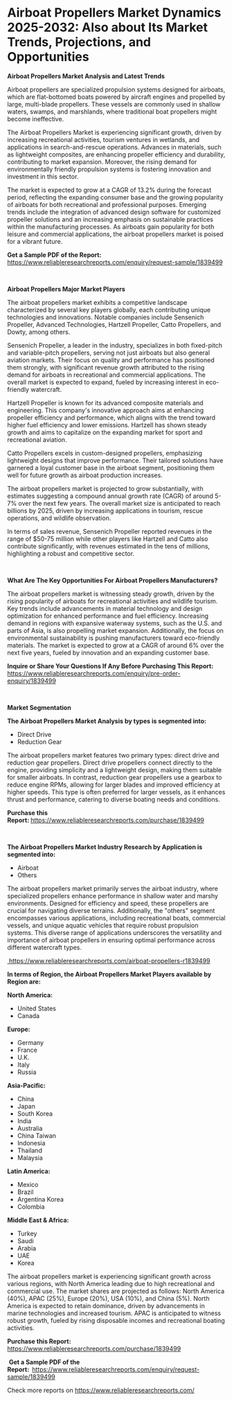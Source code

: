 <p><h1>Airboat Propellers Market Dynamics 2025-2032: Also about Its Market Trends, Projections, and Opportunities</h1></p><p><strong>Airboat Propellers Market Analysis and Latest Trends</strong></p>
<p><p>Airboat propellers are specialized propulsion systems designed for airboats, which are flat-bottomed boats powered by aircraft engines and propelled by large, multi-blade propellers. These vessels are commonly used in shallow waters, swamps, and marshlands, where traditional boat propellers might become ineffective.</p><p>The Airboat Propellers Market is experiencing significant growth, driven by increasing recreational activities, tourism ventures in wetlands, and applications in search-and-rescue operations. Advances in materials, such as lightweight composites, are enhancing propeller efficiency and durability, contributing to market expansion. Moreover, the rising demand for environmentally friendly propulsion systems is fostering innovation and investment in this sector.</p><p>The market is expected to grow at a CAGR of 13.2% during the forecast period, reflecting the expanding consumer base and the growing popularity of airboats for both recreational and professional purposes. Emerging trends include the integration of advanced design software for customized propeller solutions and an increasing emphasis on sustainable practices within the manufacturing processes. As airboats gain popularity for both leisure and commercial applications, the airboat propellers market is poised for a vibrant future.</p></p>
<p><strong>Get a Sample PDF of the Report:&nbsp;</strong> <a href="https://www.reliableresearchreports.com/enquiry/request-sample/1839499?utm_campaign=3051&utm_medium=2&utm_source=Github&utm_content=ia&utm_term=30032025&utm_id=airboat-propellers">https://www.reliableresearchreports.com/enquiry/request-sample/1839499</a></p>
<p>&nbsp;</p>
<p><strong>Airboat Propellers Major Market Players</strong></p>
<p><p>The airboat propellers market exhibits a competitive landscape characterized by several key players globally, each contributing unique technologies and innovations. Notable companies include Sensenich Propeller, Advanced Technologies, Hartzell Propeller, Catto Propellers, and Dowty, among others.</p><p>Sensenich Propeller, a leader in the industry, specializes in both fixed-pitch and variable-pitch propellers, serving not just airboats but also general aviation markets. Their focus on quality and performance has positioned them strongly, with significant revenue growth attributed to the rising demand for airboats in recreational and commercial applications. The overall market is expected to expand, fueled by increasing interest in eco-friendly watercraft.</p><p>Hartzell Propeller is known for its advanced composite materials and engineering. This company's innovative approach aims at enhancing propeller efficiency and performance, which aligns with the trend toward higher fuel efficiency and lower emissions. Hartzell has shown steady growth and aims to capitalize on the expanding market for sport and recreational aviation.</p><p>Catto Propellers excels in custom-designed propellers, emphasizing lightweight designs that improve performance. Their tailored solutions have garnered a loyal customer base in the airboat segment, positioning them well for future growth as airboat production increases.</p><p>The airboat propellers market is projected to grow substantially, with estimates suggesting a compound annual growth rate (CAGR) of around 5-7% over the next few years. The overall market size is anticipated to reach billions by 2025, driven by increasing applications in tourism, rescue operations, and wildlife observation.</p><p>In terms of sales revenue, Sensenich Propeller reported revenues in the range of $50-75 million while other players like Hartzell and Catto also contribute significantly, with revenues estimated in the tens of millions, highlighting a robust and competitive sector.</p></p>
<p>&nbsp;</p>
<p><strong>What Are The Key Opportunities For Airboat Propellers Manufacturers?</strong></p>
<p><p>The airboat propellers market is witnessing steady growth, driven by the rising popularity of airboats for recreational activities and wildlife tourism. Key trends include advancements in material technology and design optimization for enhanced performance and fuel efficiency. Increasing demand in regions with expansive waterway systems, such as the U.S. and parts of Asia, is also propelling market expansion. Additionally, the focus on environmental sustainability is pushing manufacturers toward eco-friendly materials. The market is expected to grow at a CAGR of around 6% over the next five years, fueled by innovation and an expanding customer base.</p></p>
<p><strong>Inquire or Share Your Questions If Any Before Purchasing This Report:</strong> <a href="https://www.reliableresearchreports.com/enquiry/pre-order-enquiry/1839499?utm_campaign=3051&utm_medium=2&utm_source=Github&utm_content=ia&utm_term=30032025&utm_id=airboat-propellers">https://www.reliableresearchreports.com/enquiry/pre-order-enquiry/1839499</a></p>
<p>&nbsp;</p>
<p><strong>Market Segmentation</strong></p>
<p><strong>The Airboat Propellers Market Analysis by types is segmented into:</strong></p>
<p><ul><li>Direct Drive</li><li>Reduction Gear</li></ul></p>
<p><p>The airboat propellers market features two primary types: direct drive and reduction gear propellers. Direct drive propellers connect directly to the engine, providing simplicity and a lightweight design, making them suitable for smaller airboats. In contrast, reduction gear propellers use a gearbox to reduce engine RPMs, allowing for larger blades and improved efficiency at higher speeds. This type is often preferred for larger vessels, as it enhances thrust and performance, catering to diverse boating needs and conditions.</p></p>
<p><strong>Purchase this Report:&nbsp;</strong><a href="https://www.reliableresearchreports.com/purchase/1839499?utm_campaign=3051&utm_medium=2&utm_source=Github&utm_content=ia&utm_term=30032025&utm_id=airboat-propellers">https://www.reliableresearchreports.com/purchase/1839499</a></p>
<p>&nbsp;</p>
<p><strong>The Airboat Propellers Market Industry Research by Application is segmented into:</strong></p>
<p><ul><li>Airboat</li><li>Others</li></ul></p>
<p><p>The airboat propellers market primarily serves the airboat industry, where specialized propellers enhance performance in shallow water and marshy environments. Designed for efficiency and speed, these propellers are crucial for navigating diverse terrains. Additionally, the "others" segment encompasses various applications, including recreational boats, commercial vessels, and unique aquatic vehicles that require robust propulsion systems. This diverse range of applications underscores the versatility and importance of airboat propellers in ensuring optimal performance across different watercraft types.</p></p>
<p><a href="https://www.reliableresearchreports.com/airboat-propellers-r1839499?utm_campaign=3051&utm_medium=2&utm_source=Github&utm_content=ia&utm_term=30032025&utm_id=airboat-propellers">&nbsp;https://www.reliableresearchreports.com/airboat-propellers-r1839499</a></p>
<p><strong>In terms of Region, the Airboat Propellers Market Players available by Region are:</strong></p>
<p>
    <p> <strong> North America: </strong>
        <ul>
            <li>United States</li>
            <li>Canada</li>
        </ul>
        </p> 
    <p> <strong> Europe: </strong>
        <ul>
            <li>Germany</li>
            <li>France</li>
            <li>U.K.</li>
            <li>Italy</li>
            <li>Russia</li>
        </ul>
        </p> 
    <p> <strong> Asia-Pacific: </strong>
        <ul>
            <li>China</li>
            <li>Japan</li>
            <li>South Korea</li>
            <li>India</li>
            <li>Australia</li>
            <li>China Taiwan</li>
            <li>Indonesia</li>
            <li>Thailand</li>
            <li>Malaysia</li>
        </ul>
        </p> 
    <p> <strong> Latin America: </strong>
        <ul>
            <li>Mexico</li>
            <li>Brazil</li>
            <li>Argentina Korea</li>
            <li>Colombia</li>
        </ul>
        </p> 
    <p> <strong> Middle East & Africa: </strong>
        <ul>
            <li>Turkey</li>
            <li>Saudi</li>
            <li>Arabia</li>
            <li>UAE</li>
            <li>Korea</li>
        </ul>
    </p>
    </p>
<p><p>The airboat propellers market is experiencing significant growth across various regions, with North America leading due to high recreational and commercial use. The market shares are projected as follows: North America (40%), APAC (25%), Europe (20%), USA (10%), and China (5%). North America is expected to retain dominance, driven by advancements in marine technologies and increased tourism. APAC is anticipated to witness robust growth, fueled by rising disposable incomes and recreational boating activities.</p></p>
<p><strong>Purchase this Report: </strong><a href="https://www.reliableresearchreports.com/purchase/1839499?utm_campaign=3051&utm_medium=2&utm_source=Github&utm_content=ia&utm_term=30032025&utm_id=airboat-propellers">https://www.reliableresearchreports.com/purchase/1839499</a></p>
<p>&nbsp;<strong>Get a Sample PDF of the Report:&nbsp;&nbsp;</strong><a href="https://www.reliableresearchreports.com/enquiry/request-sample/1839499?utm_campaign=3051&utm_medium=2&utm_source=Github&utm_content=ia&utm_term=30032025&utm_id=airboat-propellers">https://www.reliableresearchreports.com/enquiry/request-sample/1839499</a></p>
<p><strong></strong></p>
<p>Check more reports on <a href="https://www.reliableresearchreports.com/?utm_campaign=3051&utm_medium=2&utm_source=Github&utm_content=ia&utm_term=30032025&utm_id=airboat-propellers">https://www.reliableresearchreports.com/</a></p>